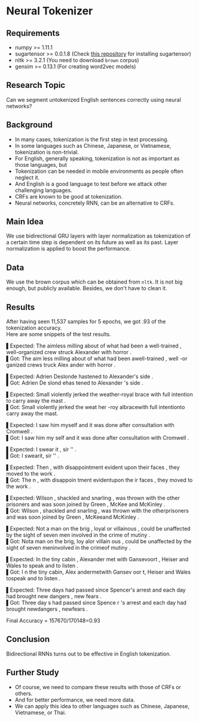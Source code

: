 # Neural Tokenizer

## Requirements
  * numpy >= 1.11.1
  * sugartensor >= 0.0.1.8 (Check [this repository](https://github.com/buriburisuri/sugartensor) for installing sugartensor)
  * nltk >= 3.2.1 (You need to download `brown` corpus)
  * gensim >= 0.13.1 (For creating word2vec models)

## Research Topic
Can we segment untokenized English sentences correctly using neural networks?

## Background
  * In many cases, tokenization is the first step in text processing.
  * In some languages such as Chinese, Japanese, or Vietnamese, tokenization is non-trivial.
  * For English, generally speaking, tokenization is not as important as those languages, but
  * Tokenization can be needed in mobile environments as people often neglect it.
  * And English is a good language to test before we attack other challenging languages.
  * CRFs are known to be good at tokenization.
  * Neural networks, concretely RNN, can be an alternative to CRFs.

## Main Idea
We use bidirectional GRU layers with layer normalization as tokenization of a certain time step is dependent on its future as well as its past. Layer normalization is applied to boost the performance.

## Data
We use the brown corpus which can be obtained from `nltk`. It is not big enough, but publicly available. Besides, we don't have to clean it.

## Results
After having seen 11,537 samples for 5 epochs, we got .93 of the tokenization accuracy.<br/> 
Here are some snippets of the test results.

▌Expected: The aimless milling about of what had been a well-trained , well-organized crew struck Alexander with horror .<br/>
▌Got: The aim less milling about of what had been awell-trained , well -or ganized crews truck Alex ander with horror .<br/>

▌Expected: Adrien Deslonde hastened to Alexander's side .<br/>
▌Got: Adrien De slond ehas tened to Alexander 's side .<br/>

▌Expected: Small violently jerked the weather-royal brace with full intention to carry away the mast .<br/>
▌Got: Small violently jerked the weat her -roy albracewith full intentionto carry away the mast.<br/>

▌Expected: I saw him myself and it was done after consultation with Cromwell .<br/>
▌Got: I saw him my self and it was done after consultation with Cromwell .<br/>

▌Expected: I swear it , sir '' .<br/>
▌Got: I swearit, sir '' .<br/>

▌Expected: Then , with disappointment evident upon their faces , they moved to the work .<br/>
▌Got: The n , with disappoin tment evidentupon the ir faces , they moved to the work .<br/>

▌Expected: Wilson , shackled and snarling , was thrown with the other prisoners and was soon joined by Green , McKee and McKinley .<br/>
▌Got: Wilson , shackled and snarling , was thrown with the otherprisoners and was soon joined by Green , McKeeand McKinley .<br/>

▌Expected: Not a man on the brig , loyal or villainous , could be unaffected by the sight of seven men involved in the crime of mutiny .<br/>
▌Got: Nota man on the brig, loy alor villain ous , could be unaffected by the sight of seven meninvolved in the crimeof mutiny .<br/>

▌Expected: In the tiny cabin , Alexander met with Gansevoort , Heiser and Wales to speak and to listen .<br/>
▌Got: I n the tiny cabin, Alex andermetwith Gansev oor t, Heiser and Wales tospeak and to listen .<br/>

▌Expected: Three days had passed since Spencer's arrest and each day had brought new dangers , new fears .<br/>
▌Got: Three day s had passed since Spence r 's arrest and each day had brought newdangers , newfears .<br/>

Final Accuracy = 157670/170148=0.93

## Conclusion
Bidirectional RNNs turns out to be effective in English tokenization.

## Further Study
  * Of course, we need to compare these results with those of CRFs or others.<br/>
  * And for better performance, we need more data.<br/>
  * We can apply this idea to other languages such as Chinese, Japanese, Vietnamese, or Thai.




